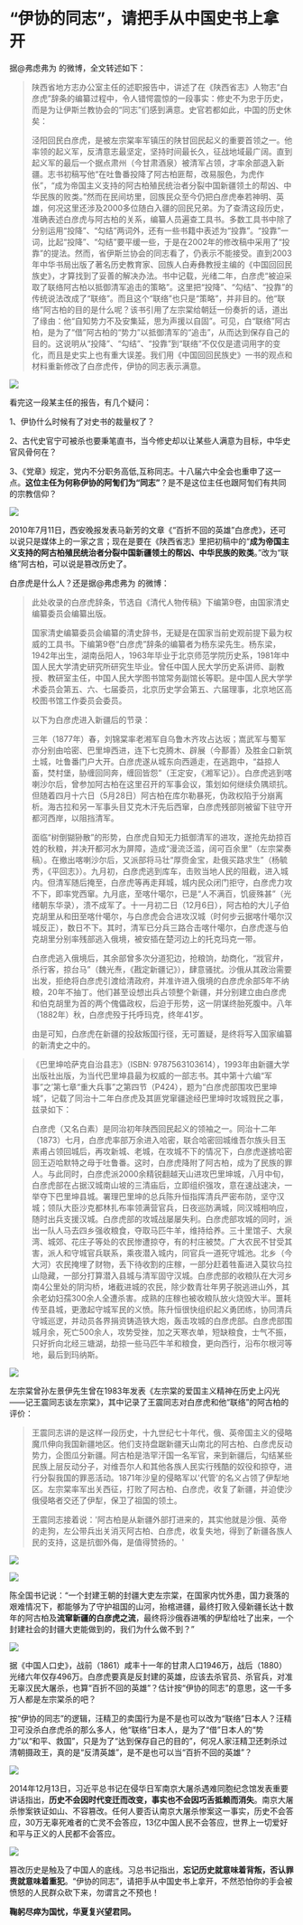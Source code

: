 # “伊协的同志”，请把手从中国史书上拿开

据@弗虑弗为 的微博，全文转述如下：



> 陕西省地方志办公室主任的述职报告中，讲述了在《陕西省志》人物志“白彦虎”辞条的编纂过程中，令人错愕震惊的一段事实：修史不为忠于历史，而是为让伊斯兰教协会的“同志”们感到满意。史官若都如此，中国的历史休矣：
> 
> 泾阳回民白彦虎，是被左宗棠率军镇压的陕甘回民起义的重要首领之一。他率领的起义军，反清意志最坚定，坚持时间最长久，征战地域最广阔。直到起义军的最后一个据点肃州（今甘肃酒泉）被清军占领，才率余部退入新疆。志书初稿写他“在吐鲁番投降了阿古柏匪帮，改易服色，为虎作伥”，“成为帝国主义支持的阿古柏殖民统治者分裂中国新疆领土的帮凶、中华民族的败类。”然而在民间坊里，回族民众至今仍把白彦虎奉若神明、英雄，何况这里还涉及2000多位随白入疆的回民兄弟。为了查清这段历史，准确表述白彦虎与阿古柏的关系，编纂人员遍查工具书。多数工具书中除了分别运用“投降”、“勾结”两词外，还有一些书籍中表述为“投靠”。“投靠”一词，比起“投降”、“勾结”要平缓一些，于是在2002年的修改稿中采用了“投靠”的提法。然而，省伊斯兰协会的同志看了，仍表示不能接受。直到2003年中华书局出版了著名历史教育家、回族人白寿彝教授主编的《中国回回民族史》，才算找到了妥善的解决办法。书中记载，光绪二年，白彦虎“被迫采取了联络阿古柏以抵御清军追击的策略”。这里把“投降”、“勾结”、“投靠”的传统说法改成了“联络”。而且这个“联络”也只是“策略”，并非目的。他“联络”阿古柏的目的是什么呢？该书引用了左宗棠给朝廷一份奏折的话，道出了缘由：他“自知势力不及安集延，思为声援以自固”。可见，白“联络”阿古柏，是为了“借”阿古柏的“势力”以抵御清军的“追击”，从而达到保存自己的目的。这说明从“投降”、“勾结”、“投靠”到“联络”不仅仅是遣词用字的变化，而且是史实上也有重大误差。我们用《中国回回民族史》一书的观点和材料重新修改了白彦虎传，伊协的同志表示满意。

![](http://image106.360doc.com/DownloadImg/2017/05/2510/100050238_1)

看完这一段某主任的报告，有几个疑问：



1、伊协什么时候有了对史书的裁量权了？



2、古代史官宁可被杀也要秉笔直书，当今修史却以让某些人满意为目标，中华史官风骨何在？



3、《党章》规定，党内不分职务高低,互称同志。十八届六中全会也重申了这一点。**这位主任为何称伊协的阿訇们为“同志”**？是不是这位主任也跟阿訇们有共同的宗教信仰？

![](http://image106.360doc.com/DownloadImg/2017/05/2510/100050238_2)

2010年7月11日，西安晚报发表马新芳的文章《“百折不回的英雄”白彦虎》，还可以说只是媒体上的一家之言；现在是要在《陕西省志》里把初稿中的“**成为帝国主义支持的阿古柏殖民统治者分裂中国新疆领土的帮凶、中华民族的败类**。”改为“联络”阿古柏，可以说是篡改历史了。



白彦虎是什么人？还是据@弗虑弗为 的微博：



> 此处收录的白彦虎辞条，节选自《清代人物传稿》下编第9卷，由国家清史编纂委员会编纂出版。
> 
>   
> 
> 国家清史编纂委员会编纂的清史辞书，无疑是在国家当前史观前提下最为权威的工具书。下编第9卷“白彦虎”辞条的编纂者为杨东梁先生。杨东梁，1942年出生，湖南岳阳人，1963年毕业于北京师范学院历史系，1981年中国人民大学清史研究所研究生毕业。曾任中国人民大学历史系讲师、副教授、教研室主任，中国人民大学图书馆常务副馆长等职。是中国人民大学学术委员会第五、六、七届委员，北京历史学会第五、六届理事，北京地区高校图书馆工作委员会委员。
> 
>   
> 
> 以下为白彦虎进入新疆后的节录：
> 
>   
> 
>   
> 
> 三年（1877年）春，刘锦棠率老湘军自乌鲁木齐攻占达坂；嵩武军与蜀军亦分别由哈密、巴里坤西进，连下七克腾木、辟展（今鄯善）及胜金口新筑土城，吐鲁番门户大开。白彦虎遂从城东向西遁走，在逃跑中，“益掠人畜，焚村堡，胁缠回同奔，缠回皆怨”（王定安，《湘军记》）。白彦虎逃到喀喇沙尔后，曾参加阿古柏在这里召开的军事会议，策划如何继续负隅顽抗。但随着四月十六日（5月28日）阿古柏在库尔勒暴死，伪政权陷于分崩离析。海古拉和另一军事头目艾克木汗先后西窜，白彦虎残部则被留下驻守开都河西岸，以阻挡清军。
> 
>   
> 
> 面临“树倒猢狲散”的形势，白彦虎自知无力抵御清军的进攻，遂抢先劫掠百姓的秋粮，并决开都河水为屏障，造成“漫流泛滥，阔可百余里”（左宗棠奏稿）。在撤出喀喇沙尔后，又派部将马壮“厚赍金宝，赴俄买路求生”（杨毓秀，《平回志》）。九月初，白彦虎逃到库车，击败当地人民的阻截，进入城内。但清军随后掩至，白彦虎等再走拜城，城内民众闭门拒守，白彦虎力攻不下，即率党西窜。九月底，至喀什噶尔，已是“人不满百，饥疲殊甚”（光绪朝东华录），溃不成军了。十一月初二日（12月6日），阿古柏的大儿子伯克胡里从和田至喀什噶尔，与白彦虎会合进攻汉城（时何步云据喀什噶尔汉城反正），数日不下。其时，清军已分兵三路合击喀什噶尔，白彦虎遂与伯克胡里分别率残部逃入俄境，被安插在楚河边上的托克玛克一带。
> 
>   
> 
> 白彦虎逃入俄境后，其余部曾多次分道犯边，抢粮饷，劫商化，“戕官弁，杀行客，掠台马”（魏光焘，《戡定新疆记》），肆意骚扰。沙俄从其政治需要出发，拒绝将白彦虎引渡给清政府，并准许进入俄境的白彦虎余部5年不纳粮，20年不抽丁。他们甚至设想出兵占领整个新疆，并分别建立由白彦虎和伯克胡里为首的两个傀儡政权，后迫于形势，这一阴谋终胎死腹中。八年（1882年）秋，白彦虎殁于托呼玛克，终年41岁。
> 
>   
> 
> 由是可知，白彦虎在新疆的投敌叛国行径，无可置疑，是终将写入国家编纂的新清史之中的。
> 
>   

> 《巴里坤哈萨克自治县志》（ISBN: 9787563103614），1993年由新疆大学出版社出版，为当代巴里坤县最为权威的一部志书。其中第十六编“军事”之’第七章“重大兵事”之第四节（P424），题为“白彦虎部围攻巴里坤城”，记载了同治十二年白彦虎及其匪党窜疆途经巴里坤时攻城戮民之事，兹录如下：
> 
>   
> 
> 白彦虎（又名白素）是同治初年陕西回民起义的领袖之一。同治十二年（1873）七月，白彦虎率部万余进入哈密，联合哈密回城维吾尔族头目玉素甫占领回城后，再攻新城、老城，在攻城不下的情况下，白彦虎遂掳哈密回王迈哈默特之母于吐鲁番。这时，白彦虎降附了阿古柏，成为了民族的罪人。与此同时，白彦虎派2000余精锐翻越天山进攻巴里坤城，八月中旬，白彦虎部在占据汉城南山坡的三清庙后，立即组织强攻，意在速战速决，一举夺下巴里坤县城。署理巴里坤的总兵陈升恒指挥清兵严密布防，坚守汉城；领队大臣沙克都林扎布率领满营官兵，日夜巡防满城，同汉城相响应，随时出兵支援汉城。白彦虎部的攻城战屡屡失利。白彦虎部攻城的同时，派出一队人马去四乡强收粮食，夺取马匹牛羊，维持给养。三十里馆子、大泉湾、城郊、花庄子等处的农民惨遭掠夺，有的村庄被焚。广大农民不甘受其害，派人和守城官兵联系，乘夜潜入城内，同官兵一道死守城池。北乡（今大河）农民掩埋了财物，丢下待收割的庄稼，一部分赶着牲畜进入莫钦乌拉山隐藏，一部分打算潜入县城与清军固守汉城。白彦虎部的收粮队在大河乡南4公里处的阴沟桥，堵截进城的农民，除少数青壮年男子脱逃进山外，其余老幼妇孺300余人全遭杀害。成熟的庄稼也被收粮队放火烧毁大半。噩耗传至县城，更激起守城军民的义愤。陈升恒很快组织起义勇团练，协同清兵守城巡逻，并动员各界捐资铸造铁大炮，轰击攻城的白彦虎部。白彦虎部围城月余，死亡500余人，攻势受挫，加之天寒衣单，短缺粮食，士气不振，只好折向北经三塘湖，劫掠一些马匹牛羊和粮食，更向西行，沿布尔根河等地，最后到玛纳斯。

![](http://image106.360doc.com/DownloadImg/2017/05/2510/100050238_3)

左宗棠曾孙左景伊先生曾在1983年发表《左宗棠的爱国主义精神在历史上闪光——记王震同志谈左宗棠》，其中记录了王震同志对白彦虎和他“联络”的阿古柏的评价：



> 王震同志讲的是这样一段历史，十九世纪七十年代，俄、英帝国主义的侵略魔爪伸向我国新疆地区。他们支持盘踞新疆天山南北的阿古柏、白彦虎反动势力，企图瓜分新疆。阿古柏是浩罕汗国一名军官，来到新疆后，勾结某些民族上层反动分子，对维吾尔人和其他各族人民实行残酷的奴役和掠夺，进行分裂我国的罪恶活动。1871年沙皇的侵略军以'代管'的名义占领了伊犁地区。左宗棠率军出关西征，打败了阿古柏、白彦虎，收复了新疆，并迫使沙俄侵略者交还了伊犁，保卫了祖国的领土。
> 
>   
> 
> 王震同志接着说：'阿古柏是从新疆外部打进来的，其实他就是沙俄、英帝的走狗，左公带兵出关消灭阿古柏、白彦虎，收复失地，得到了新疆各族人民的支持，这是抗御外侮，是值得赞扬的。'

![](http://image106.360doc.com/DownloadImg/2017/05/2510/100050238_4)

![](http://image106.360doc.com/DownloadImg/2017/05/2510/100050238_5)

陈全国书记说：“一个封建王朝的封疆大吏左宗棠，在国家内忧外患，国力衰落的艰难情况下，都能够为了守护祖国的山河，抬棺进疆，最终打败入侵新疆长达十数年的阿古柏及**流窜新疆的白彦虎之流**，最终将沙俄吞进嘴的伊犁给吐了出来，一个封建社会的封疆大吏能做到的，我们为什么做不到？”

![](http://image106.360doc.com/DownloadImg/2017/05/2510/100050238_6)



据《中国人口史》，战前（1861）咸丰十一年的甘肃人口1946万，战后（1880）光绪六年仅存496万。白彦虎要真是反封建的英雄，应该去杀官员、杀官兵，对准无辜汉民大屠杀，也算“百折不回的英雄”？估计按“伊协的同志”的意思，这一千多万人都是左宗棠杀的吧？



按“伊协的同志”的逻辑，汪精卫的卖国行为是不是也可以改为“联络”日本人？汪精卫可没杀白彦虎杀的那么多人，他“联络”日本人，是为了“借”日本人的“势力”以“和平、救国”，只是为了“达到保存自己的目的”，何况人家汪精卫还刺杀过清朝摄政王，真的是“反清英雄”，是不是也可以当“百折不回的英雄”？

![](http://image106.360doc.com/DownloadImg/2017/05/2510/100050238_7)

2014年12月13日，习近平总书记在侵华日军南京大屠杀遇难同胞纪念馆发表重要讲话指出，**历史不会因时代变迁而改变，事实也不会因巧舌抵赖而消失**。南京大屠杀惨案铁证如山、不容篡改。任何人要否认南京大屠杀惨案这一事实，历史不会答应，30万无辜死难者的亡灵不会答应，13亿中国人民不会答应，世界上一切爱好和平与正义的人民都不会答应。

![](http://image106.360doc.com/DownloadImg/2017/05/2510/100050238_8)

篡改历史是触及了中国人的底线。习总书记指出，**忘记历史就意味着背叛，否认罪责就意味着重犯**。“伊协的同志”，请把手从中国史书上拿开，不然恐怕你的手会被愤怒的人民群众砍下来，勿谓言之不预也！



**鞠躬尽瘁为国忧，华夏复兴望君同。**